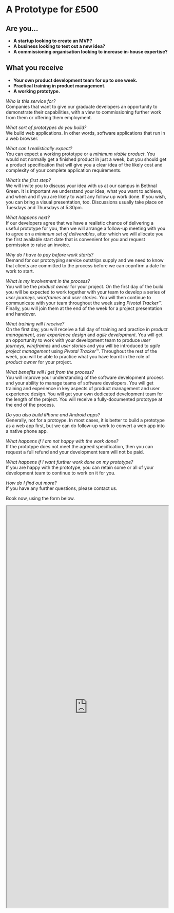 # A Prototype for £500

## Are you...

+ **A startup looking to create an MVP?**
+ **A business looking to test out a new idea?**
+ **A commissioning organisation looking to increase in-house expertise?**

## What you receive

+ **Your own product development team for up to one week.**
+ **Practical training in product management.**
+ **A working prototype.**

*Who is this service for?*    
Companies that want to give our graduate developers an opportunity to demonstrate their capabilities, with a view to commissioning further work from them or offering them employment.

*What sort of prototypes do you build?*     
We build web applications. In other words, software applications that run in a web browser.

*What can I realistically expect?*     
You can expect a working prototype or a *minimum viable product*. You would not normally get a finished product in just a week, but you should get a product specification that will give you a clear idea of the likely cost and complexity of your complete application requirements.

*What’s the first step?*     
We will invite you to discuss your idea with us at our campus in Bethnal Green. It is important we understand your idea, what you want to achieve, and when and if you are likely to want any follow up work done. If you wish, you can bring a visual presentation, too. Discussions usually take place on Tuesdays and Thursdays at 5.30pm.

*What happens next?*     
If our developers agree that we have a realistic chance of delivering a useful prototype for you, then we will arrange a follow-up meeting with you to agree on a *minimum set of deliverables*, after which we will allocate you the first available start date that is convenient for you and request permission to raise an invoice.

*Why do I have to pay before work starts?*    
Demand for our prototyping service outstrips supply and we need to know that clients are committed to the process before we can copnfirm a date for work to start.

*What is my involvement in the process?*     
You will be the *product owner* for your project. On the first day of the build you will be expected to work together with your team to develop a series of *user journeys*, *wireframes* and *user stories*.  You will then continue to communicate with your team throughout the week using *Pivotal Tracker™*. Finally, you will join them at the end of the week for a project presentation and handover.

*What training will I receive?*    
On the first day, you will receive a full day of training and practice in *product management*, *user experience design* and *agile development*. You will get an opportunity to work with your development team to produce *user journeys*, *wireframes* and *user stories* and you will be introduced to *agile project management* using *Pivotal Tracker™*. Throughout the rest of the week, you will be able to practice what you have learnt in the role of *product owner* for your project. 

*What benefits will I get from the process?*     
You will improve your understanding of the software development process and your ability to manage teams of software developers. You will get training and experience in key aspects of product management and user experience design. You will get your own dedicated development team for the length of the project. You will receive a fully-documented prototype at the end of the process.

*Do you also build iPhone and Android apps?*     
Generally, not for a protoype. In most cases, it is better to build a prototype as a web app first, but we can do follow-up work to convert a web app into a native phone app.

*What happens if I am not happy with the work done?*     
If the prototype does not meet the agreed specification, then you can request a full refund and your development team will not be paid.

*What happens if I want further work done on my prototype?*    
If you are happy with the prototype, you can retain some or all of your development team to continue to work on it for you.

*How do I find out more?*     
If you have any further questions, please contact us.

Book now, using the form below.

<section class="applywrap">
   <iframe class="applyform" src="https://docs.google.com/forms/d/1bRG6tnN7ykf6Dt6MuDQWJJX-44ijj38zY2CrjM_VwZo/viewform?embedded=true" width="100%" height="1250" frameborder="20" marginheigt="50px" marginwidth="0">Loading&amp;#8230;</iframe>
</section>

